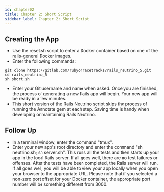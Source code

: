 ```yaml
---
id: chapter02
title: Chapter 2: Short Script
sidebar_label: Chapter 2: Short Script
---
```


## Creating the App 
* Use the reset.sh script to enter a Docker container based on one of the rails-general Docker images.
* Enter the following commands:
```
git clone https://gitlab.com/rubyonracetracks/rails_neutrino_5.git
cd rails_neutrino_5
sh short.sh
```
* Enter your Git username and name when asked.  Once you are finished, the process of generating a new Rails app will begin.  Your new app will be ready in a few minutes.
* This short version of the Rails Neutrino script skips the process of running the Annotate gem at each step.  Saving time is handy when developing or maintaining Rails Neutrino.

## Follow Up
* In a terminal window, enter the command "tmux".
* Enter your new app's root directory and enter the command "sh neutrino.sh; sh server.sh".  This runs all the tests and then starts up your app in the local Rails server.  If all goes well, there are no test failures or offenses.  After the tests have been completed, the Rails server will run.  If all goes well, you will be able to view your app locally when you open your browser to the appropriate URL.  Please note that if you selected a non-zero port offset for your Docker container, the appropriate port number will be something different from 3000.
